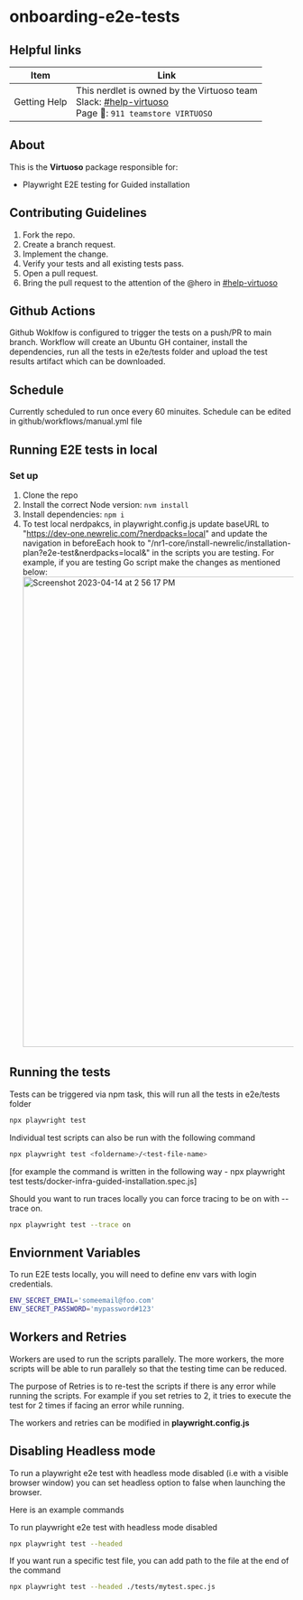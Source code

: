 # onboarding-e2e-tests

## Helpful links
| Item | Link |
| ---- | ---- |
| Getting Help | This nerdlet is owned by the Virtuoso team<br>Slack: [#help-virtuoso](https://app.slack.com/client/T02D34WJD/C01PTDC51K2)<br>Page :rotating_light:: `911 teamstore VIRTUOSO` |

## About

This is the **Virtuoso** package responsible for:

- Playwright E2E testing for Guided installation

## Contributing Guidelines

1. Fork the repo.
2. Create a branch request.
3. Implement the change.
4. Verify your tests and all existing tests pass.
5. Open a pull request.
6. Bring the pull request to the attention of the @hero in
    [#help-virtuoso](https://app.slack.com/client/T02D34WJD/C01PTDC51K2)
    
## Github Actions

Github Woklfow is configured to trigger the tests on a push/PR to main branch. Workflow will create an Ubuntu GH container, install the dependencies, run all the tests in e2e/tests folder and upload the test results artifact which can be downloaded.

## Schedule

Currently scheduled to run once every 60 minuites. Schedule can be edited in github/workflows/manual.yml file 


## Running E2E tests in local


### Set up

1. Clone the repo
2. Install the correct Node version: `nvm install`
3. Install dependencies: `npm i`
4. To test local nerdpakcs, in playwright.config.js update baseURL to "https://dev-one.newrelic.com/?nerdpacks=local" and update the navigation in            beforeEach hook to "/nr1-core/install-newrelic/installation-plan?e2e-test&nerdpacks=local&" in the scripts you are testing.
   For example, if you are testing Go script make the changes as mentioned below:
   <img width="833" alt="Screenshot 2023-04-14 at 2 56 17 PM" src="https://user-images.githubusercontent.com/127721871/232005086-e2557101-bd2d-4b9d-8ff8-44ec6c5af1db.png">

## Running the tests

Tests can be triggered via npm task, this will run all the tests in e2e/tests folder

```sh
npx playwright test
```

Individual test scripts can also be run with the following command 

```sh
npx playwright test <foldername>/<test-file-name>
```
[for example the command is written in the following way - npx playwright test tests/docker-infra-guided-installation.spec.js] 

Should you want to run traces locally you can force tracing to be on with --trace on.
```sh
npx playwright test --trace on
```

 
## Enviornment Variables

To run E2E tests locally, you will need to define env vars with login credentials.

```sh
ENV_SECRET_EMAIL='someemail@foo.com'
ENV_SECRET_PASSWORD='mypassword#123'
```

## Workers and Retries

Workers are used to run the scripts parallely. The more workers, the more scripts will be able to run parallely so that the testing time can be reduced.

The purpose of Retries is to re-test the scripts if there is any error while running the scripts. For example if you set retries to 2, it tries to execute the test for 2 times if facing an error while running.

The workers and retries can be modified in **playwright.config.js**

## Disabling Headless mode 

To run a playwright e2e test with headless mode disabled (i.e with a visible browser window) you can set headless option to false when launching the browser.

Here is an example commands 

To run playwright e2e test with headless mode disabled 

```sh
npx playwright test --headed
```
 
If you want run a specific test file, you can add path to the file at the end of the command 

```sh
npx playwright test --headed ./tests/mytest.spec.js
```
